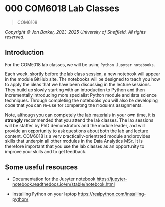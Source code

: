 # 000 COM6018 Lab Classes

> COM6108

*Copyright &copy; Jon Barker, 2023-2025 University of Sheffield. All rights reserved*.

## Introduction

For the COM6018 lab classes, we will be using `Python Jupyter notebooks`.

Each week, shortly before the lab class session, a new notebook will appear in the module GitHub site. The notebooks will be designed to teach you how to apply the ideas that we have been discussing in the lecture sessions. They build up slowly starting with an introduction to Python and then incrementally introducing more specialist Python module and data science techniques. Through completing the notebooks you will also be developing code that you can re-use for completing the module's assignments.

Note, although you can completely the lab materials in your own time, it is **strongly** recommended that you attend the lab classes. The lab sessions will be staffed by PhD demonstrators and the module leader, and will provide an opportunity to ask questions about both the lab and lecture content. COM6018 is a very practically-orientated module and provides skills that underpin all other modules in the Data Analytics MSc. It is therefore important that you use the lab classes as an opportunity to improve your skills and to get feedback.

## Some useful resources

* Documentation for the Jupyter notebook <https://jupyter-notebook.readthedocs.io/en/stable/notebook.html>

* Installing Python on your laptop <https://realpython.com/installing-python/>
